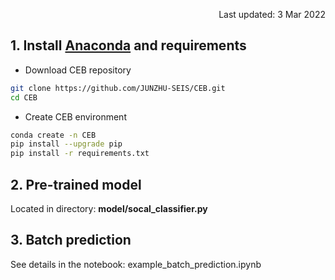 <p align="right">Last updated: 3 Mar 2022</p>

## 1. Install [Anaconda](https://www.anaconda.com/) and requirements
* Download CEB repository
```bash
git clone https://github.com/JUNZHU-SEIS/CEB.git
cd CEB
```
* Create CEB environment
```bash
conda create -n CEB
pip install --upgrade pip
pip install -r requirements.txt
```
## 2. Pre-trained model
Located in directory: **model/socal_classifier.py**
## 3. Batch prediction
See details in the notebook: example_batch_prediction.ipynb
